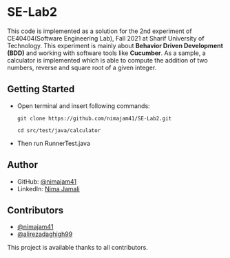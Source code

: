 # SE-Lab2
This code is implemented as a solution for the 2nd experiment of CE40404(Software Engineering Lab), Fall 2021 at Sharif University of Technology. This experiment is mainly about **Behavior Driven Development (BDD)** and working with software tools like **Cucumber**. As a sample, a calculator is implemented which is able to compute the addition of two numbers, reverse and square root of a given integer.

## Getting Started
* Open terminal and insert following commands:
    ```
    git clone https://github.com/nimajam41/SE-Lab2.git
    ```
    ```
    cd src/test/java/calculator
    ```
* Then run RunnerTest.java

## Author
- GitHub: [@nimajam41](https://github.com/nimajam41)
- LinkedIn: [Nima Jamali](https://www.linkedin.com/in/nima-jamali-5b1521195/)

## Contributors
- [@nimajam41](https://github.com/nimajam41)
- [@alirezadaghigh99](https://github.com/alirezadaghigh99)

This project is available thanks to all contributors.
